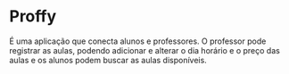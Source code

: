 # Proffy

É uma aplicação que conecta alunos e professores. O professor pode registrar as aulas, podendo adicionar e alterar o dia horário e o preço das aulas e os alunos
podem buscar as aulas disponíveis.
